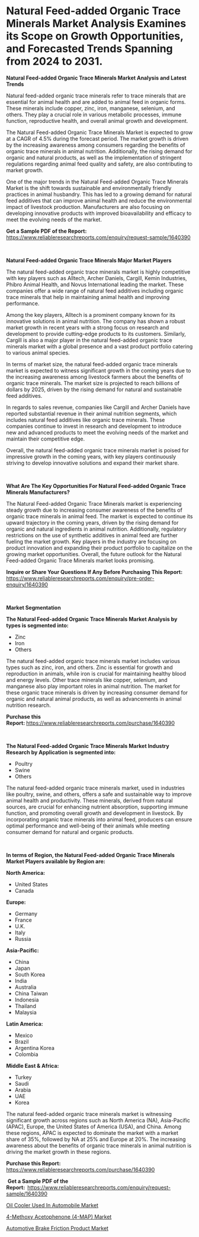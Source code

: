 <p><h1>Natural Feed-added Organic Trace Minerals Market Analysis Examines its Scope on Growth Opportunities, and Forecasted Trends Spanning from 2024 to 2031.</h1></p><p><strong>Natural Feed-added Organic Trace Minerals Market Analysis and Latest Trends</strong></p>
<p><p>Natural feed-added organic trace minerals refer to trace minerals that are essential for animal health and are added to animal feed in organic forms. These minerals include copper, zinc, iron, manganese, selenium, and others. They play a crucial role in various metabolic processes, immune function, reproductive health, and overall animal growth and development.</p><p>The Natural Feed-added Organic Trace Minerals Market is expected to grow at a CAGR of 4.5% during the forecast period. The market growth is driven by the increasing awareness among consumers regarding the benefits of organic trace minerals in animal nutrition. Additionally, the rising demand for organic and natural products, as well as the implementation of stringent regulations regarding animal feed quality and safety, are also contributing to market growth.</p><p>One of the major trends in the Natural Feed-added Organic Trace Minerals Market is the shift towards sustainable and environmentally friendly practices in animal husbandry. This has led to a growing demand for natural feed additives that can improve animal health and reduce the environmental impact of livestock production. Manufacturers are also focusing on developing innovative products with improved bioavailability and efficacy to meet the evolving needs of the market.</p></p>
<p><strong>Get a Sample PDF of the Report:&nbsp;</strong> <a href="https://www.reliableresearchreports.com/enquiry/request-sample/1640390">https://www.reliableresearchreports.com/enquiry/request-sample/1640390</a></p>
<p>&nbsp;</p>
<p><strong>Natural Feed-added Organic Trace Minerals Major Market Players</strong></p>
<p><p>The natural feed-added organic trace minerals market is highly competitive with key players such as Alltech, Archer Daniels, Cargill, Kemin Industries, Phibro Animal Health, and Novus International leading the market. These companies offer a wide range of natural feed additives including organic trace minerals that help in maintaining animal health and improving performance.</p><p>Among the key players, Alltech is a prominent company known for its innovative solutions in animal nutrition. The company has shown a robust market growth in recent years with a strong focus on research and development to provide cutting-edge products to its customers. Similarly, Cargill is also a major player in the natural feed-added organic trace minerals market with a global presence and a vast product portfolio catering to various animal species.</p><p>In terms of market size, the natural feed-added organic trace minerals market is expected to witness significant growth in the coming years due to the increasing awareness among livestock farmers about the benefits of organic trace minerals. The market size is projected to reach billions of dollars by 2025, driven by the rising demand for natural and sustainable feed additives.</p><p>In regards to sales revenue, companies like Cargill and Archer Daniels have reported substantial revenue in their animal nutrition segments, which includes natural feed additives like organic trace minerals. These companies continue to invest in research and development to introduce new and advanced products to meet the evolving needs of the market and maintain their competitive edge.</p><p>Overall, the natural feed-added organic trace minerals market is poised for impressive growth in the coming years, with key players continuously striving to develop innovative solutions and expand their market share.</p></p>
<p>&nbsp;</p>
<p><strong>What Are The Key Opportunities For Natural Feed-added Organic Trace Minerals Manufacturers?</strong></p>
<p><p>The Natural Feed-added Organic Trace Minerals market is experiencing steady growth due to increasing consumer awareness of the benefits of organic trace minerals in animal feed. The market is expected to continue its upward trajectory in the coming years, driven by the rising demand for organic and natural ingredients in animal nutrition. Additionally, regulatory restrictions on the use of synthetic additives in animal feed are further fueling the market growth. Key players in the industry are focusing on product innovation and expanding their product portfolio to capitalize on the growing market opportunities. Overall, the future outlook for the Natural Feed-added Organic Trace Minerals market looks promising.</p></p>
<p><strong>Inquire or Share Your Questions If Any Before Purchasing This Report:</strong> <a href="https://www.reliableresearchreports.com/enquiry/pre-order-enquiry/1640390">https://www.reliableresearchreports.com/enquiry/pre-order-enquiry/1640390</a></p>
<p>&nbsp;</p>
<p><strong>Market Segmentation</strong></p>
<p><strong>The Natural Feed-added Organic Trace Minerals Market Analysis by types is segmented into:</strong></p>
<p><ul><li>Zinc</li><li>Iron</li><li>Others</li></ul></p>
<p><p>The natural feed-added organic trace minerals market includes various types such as zinc, iron, and others. Zinc is essential for growth and reproduction in animals, while iron is crucial for maintaining healthy blood and energy levels. Other trace minerals like copper, selenium, and manganese also play important roles in animal nutrition. The market for these organic trace minerals is driven by increasing consumer demand for organic and natural animal products, as well as advancements in animal nutrition research.</p></p>
<p><strong>Purchase this Report:&nbsp;</strong><a href="https://www.reliableresearchreports.com/purchase/1640390">https://www.reliableresearchreports.com/purchase/1640390</a></p>
<p>&nbsp;</p>
<p><strong>The Natural Feed-added Organic Trace Minerals Market Industry Research by Application is segmented into:</strong></p>
<p><ul><li>Poultry</li><li>Swine</li><li>Others</li></ul></p>
<p><p>The natural feed-added organic trace minerals market, used in industries like poultry, swine, and others, offers a safe and sustainable way to improve animal health and productivity. These minerals, derived from natural sources, are crucial for enhancing nutrient absorption, supporting immune function, and promoting overall growth and development in livestock. By incorporating organic trace minerals into animal feed, producers can ensure optimal performance and well-being of their animals while meeting consumer demand for natural and organic products.</p></p>
<p>&nbsp;</p>
<p><strong>In terms of Region, the Natural Feed-added Organic Trace Minerals Market Players available by Region are:</strong></p>
<p>
    <p> <strong> North America: </strong>
        <ul>
            <li>United States</li>
            <li>Canada</li>
        </ul>
        </p> 
    <p> <strong> Europe: </strong>
        <ul>
            <li>Germany</li>
            <li>France</li>
            <li>U.K.</li>
            <li>Italy</li>
            <li>Russia</li>
        </ul>
        </p> 
    <p> <strong> Asia-Pacific: </strong>
        <ul>
            <li>China</li>
            <li>Japan</li>
            <li>South Korea</li>
            <li>India</li>
            <li>Australia</li>
            <li>China Taiwan</li>
            <li>Indonesia</li>
            <li>Thailand</li>
            <li>Malaysia</li>
        </ul>
        </p> 
    <p> <strong> Latin America: </strong>
        <ul>
            <li>Mexico</li>
            <li>Brazil</li>
            <li>Argentina Korea</li>
            <li>Colombia</li>
        </ul>
        </p> 
    <p> <strong> Middle East & Africa: </strong>
        <ul>
            <li>Turkey</li>
            <li>Saudi</li>
            <li>Arabia</li>
            <li>UAE</li>
            <li>Korea</li>
        </ul>
    </p>
    </p>
<p><p>The natural feed-added organic trace minerals market is witnessing significant growth across regions such as North America (NA), Asia-Pacific (APAC), Europe, the United States of America (USA), and China. Among these regions, APAC is expected to dominate the market with a market share of 35%, followed by NA at 25% and Europe at 20%. The increasing awareness about the benefits of organic trace minerals in animal nutrition is driving the market growth in these regions.</p></p>
<p><strong>Purchase this Report: </strong><a href="https://www.reliableresearchreports.com/purchase/1640390">https://www.reliableresearchreports.com/purchase/1640390</a></p>
<p>&nbsp;<strong>Get a Sample PDF of the Report:&nbsp;&nbsp;</strong><a href="https://www.reliableresearchreports.com/enquiry/request-sample/1640390">https://www.reliableresearchreports.com/enquiry/request-sample/1640390</a></p>
<p><strong></strong></p>
<p><p><a href="https://view.publitas.com/reportprime-1/oil-cooler-used-in-automobile-market-size-share-trends-analysis-report-by-application-regional-outlook-competitive-strategies-and-segment-forecasts-2024-2031/">Oil Cooler Used In Automobile Market</a></p><p><a href="https://view.publitas.com/reportprime-1/4-methoxy-acetophenone-4-map-market-research-report-the-key-to-successful-business-strategy-forecasted-for-period-from-2024-2031/">4-Methoxy Acetophenone (4-MAP) Market</a></p><p><a href="https://view.publitas.com/reportprime-1/automotive-brake-friction-product-market-challenges-opportunities-and-growth-drivers-and-major-market-players-forecasted-for-period-from-2024-2031/">Automotive Brake Friction Product Market</a></p></p>
